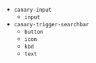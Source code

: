 - `canary-input`
  - `input`
- `canary-trigger-searchbar`
  - `button`
  - `icon`
  - `kbd`
  - `text`
